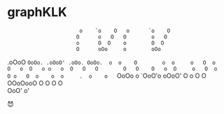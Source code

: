 # graphKLK 


                           o    `o    O   o      `o    O  
                          O      o   O   O        o   O   
                          o      O  O    o        O  O    
                          O      oOo     o        oOo     
.oOoO `OoOo. .oOoO' .oOo. OoOo.  o  o    O        o  o    
o   O  o     O   o  O   o o   o  O   O   O        O   O   
O   o  O     o   O  o   O o   O  o    o  o     .  o    o  
`OoOo  o     `OoO'o oOoO' O   o  O     O OOoOooO  O     O 
    O               O                                     
 OoO'               o'                                    


😈
   


